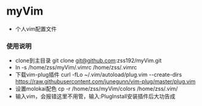 # myVim
- 个人vim配置文件
### 使用说明
- clone到主目录 git clone git@github.com:zss192/myVim.git
- ln -s /home/zss/myVim/.vimrc /home/zss/.vimrc
- 下载vim-plug插件  curl -fLo ~/.vim/autoload/plug.vim --create-dirs https://raw.githubusercontent.com/junegunn/vim-plug/master/plug.vim
- 设置molokai配色 cp -r /home/zss/myVim/colors /home/zss/.vim/
- 输入vim，会报错这里不用管，输入:PlugInstall安装插件后大功告成
